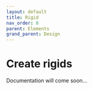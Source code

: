 ```yaml
---
layout: default
title: Rigid
nav_order: 8
parent: Elements
grand_parent: Design
---
```


# Create rigids

Documentation will come soon...
